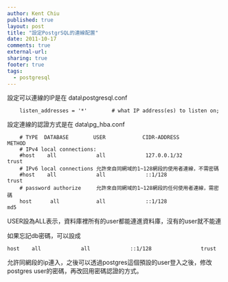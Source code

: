 ```yaml
---
author: Kent Chiu
published: true
layout: post
title: "設定PostgrSQL的連線配置"
date: 2011-10-17
comments: true
external-url:
sharing: true
footer: true
tags:
  - postgresql
---
```




設定可以連線的IP是在 data\\postgresql.conf



```
    listen_addresses = '*'        # what IP address(es) to listen on;

```

設定連線的認證方式是在 data\\pg\_hba.conf



```
    # TYPE  DATABASE        USER            CIDR-ADDRESS            METHOD
    # IPv4 local connections:
    #host    all             all             127.0.0.1/32            trust
    # IPv6 local connections 允許來自同網域的1~128網段的使用者連線，不需密碼
    #host    all             all             ::1/128                trust 
    # password authorize     允許來自同網域的1~128網段的任何使用者連線，需密碼
    host      all            all             ::1/128                md5

```

USER設為ALL表示，資料庫裡所有的user都能連進資料庫，沒有的user就不能連

如果忘記db密碼，可以設成


```
host    all             all             ::1/128                trust 

```

允許同網段的ip連入，之後可以透過postgres這個預設的user登入之後，修改postgres
user的密碼，再改回用密碼認證的方式。

